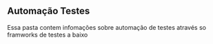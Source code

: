 ## Automação Testes
<p>Essa pasta contem infomações sobre automação de testes através so framworks de testes a baixo<p/>
